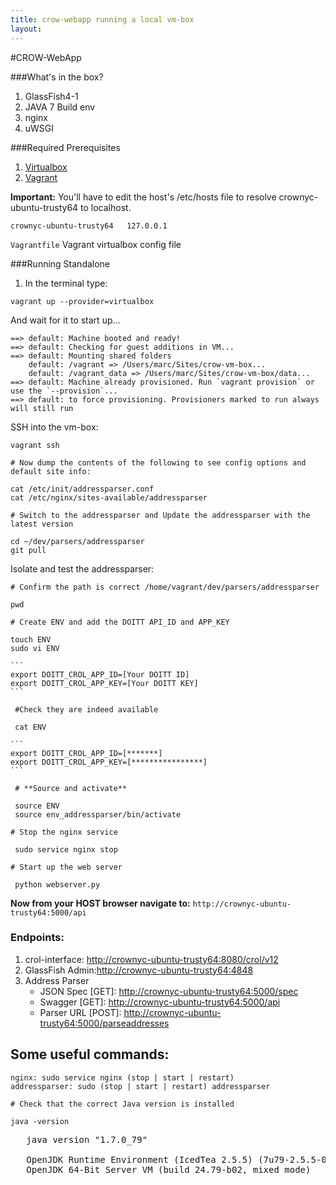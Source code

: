 ```yaml
---
title: crow-webapp running a local vm-box
layout:
---
```

#CROW-WebApp

###What's in the box?

  1. GlassFish4-1
  2. JAVA 7 Build env
  3. nginx
  4. uWSGI

###Required Prerequisites

  1. [Virtualbox](https://www.virtualbox.org/)
  2. [Vagrant](https://www.vagrantup.com/)

   **Important:** You'll have to edit the host's /etc/hosts file to resolve crownyc-ubuntu-trusty64 to localhost.

   ```crownyc-ubuntu-trusty64	127.0.0.1```

   ```Vagrantfile``` Vagrant virtualbox config file

###Running Standalone

  1. In the terminal type:

  ```
  vagrant up --provider=virtualbox
  ```
  And wait for it to start up...
  ```
  ==> default: Machine booted and ready!
  ==> default: Checking for guest additions in VM...
  ==> default: Mounting shared folders
      default: /vagrant => /Users/marc/Sites/crow-vm-box...
      default: /vagrant_data => /Users/marc/Sites/crow-vm-box/data...
  ==> default: Machine already provisioned. Run `vagrant provision` or use the `--provision`...
  ==> default: to force provisioning. Provisioners marked to run always will still run
  ```
  SSH into the vm-box:
  ```
  vagrant ssh

  # Now dump the contents of the following to see config options and default site info:

  cat /etc/init/addressparser.conf
  cat /etc/nginx/sites-available/addressparser

  # Switch to the addressparser and Update the addressparser with the latest version

  cd ~/dev/parsers/addressparser
  git pull
  ```

  Isolate and test the addressparser:

  ```
  # Confirm the path is correct /home/vagrant/dev/parsers/addressparser

  pwd 

  # Create ENV and add the DOITT API_ID and APP_KEY
   
  touch ENV
  sudo vi ENV
  ```
    ```
    export DOITT_CROL_APP_ID=[Your DOITT ID]
    export DOITT_CROL_APP_KEY=[Your DOITT KEY]
    ```
  ```
   #Check they are indeed available

   cat ENV
  ```
    ```
    export DOITT_CROL_APP_ID=[*******]
    export DOITT_CROL_APP_KEY=[****************]
    ```
  ```
   # **Source and activate**

   source ENV
   source env_addressparser/bin/activate

  # Stop the nginx service

   sudo service nginx stop

  # Start up the web server

   python webserver.py
   ```

   **Now from your HOST browser navigate to:** ```http://crownyc-ubuntu-trusty64:5000/api```

### Endpoints:
  1. crol-interface: [http://crownyc-ubuntu-trusty64:8080/crol/v12](http://crownyc-ubuntu-trusty64:8080/crol/v12)
  2. GlassFish Admin:[http://crownyc-ubuntu-trusty64:4848](http://crownyc-ubuntu-trusty64:4848)
  3. Address Parser 
     - JSON Spec [GET]: [http://crownyc-ubuntu-trusty64:5000/spec](http://crownyc-ubuntu-trusty64:5000/spec)
     - Swagger [GET]: [http://crownyc-ubuntu-trusty64:5000/api](http://crownyc-ubuntu-trusty64:5000/api)
     - Parser URL [POST]: [http://crownyc-ubuntu-trusty64:5000/parseaddresses](http://crownyc-ubuntu-trusty64:5000/parseaddresses)

## Some useful commands: 

```
nginx: sudo service nginx (stop | start | restart)
addressparser: sudo (stop | start | restart) addressparser
```

  ```
  # Check that the correct Java version is installed

  java -version
  ```
   <pre>
   java version "1.7.0_79"

   OpenJDK Runtime Environment (IcedTea 2.5.5) (7u79-2.5.5-0ubuntu0.14.04.2)
   OpenJDK 64-Bit Server VM (build 24.79-b02, mixed mode)
   </pre>
